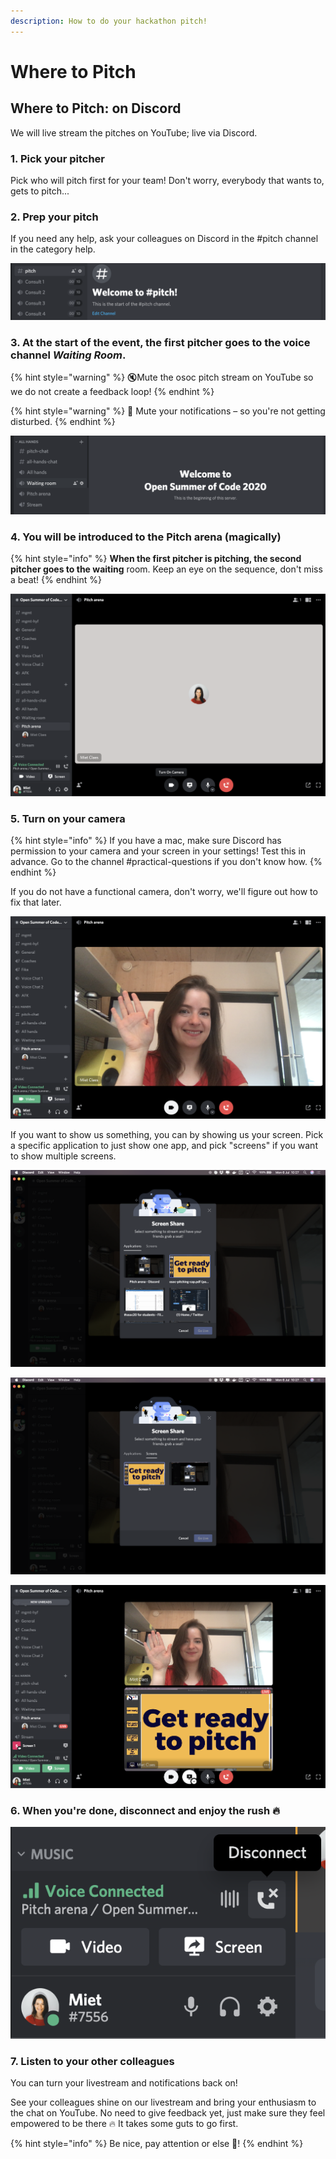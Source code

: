 ```yaml
---
description: How to do your hackathon pitch!
---
```


# Where to Pitch

## Where to Pitch: on Discord

We will live stream the pitches on YouTube; live via Discord.

### 1. Pick your pitcher

Pick who will pitch first for your team! Don't worry, everybody that wants to, gets to pitch...

### 2. Prep your pitch

If you need any help, ask your colleagues on Discord in the \#pitch channel in the category help.

![](../.gitbook/assets/screenshot-2020-07-06-at-11.34.24.png)

### 3. At the start of the event, the first pitcher goes to the voice channel _Waiting Room_.

{% hint style="warning" %}
🔇Mute the osoc pitch stream on YouTube so we do not create a feedback loop!
{% endhint %}

{% hint style="warning" %}
🔕 Mute your notifications – so you're not getting disturbed.
{% endhint %}

![Find the waiting room, get in there :-\)](../.gitbook/assets/screenshot-2020-07-06-at-10.24.21.png)

### 4. You will be introduced to the Pitch arena \(magically\)

{% hint style="info" %}
**When the first pitcher is pitching, the second pitcher goes to the waiting** room. Keep an eye on the sequence, don't miss a beat!
{% endhint %}

![We drag you in, and you&apos;ll appear on the screen.](../.gitbook/assets/screenshot-2020-07-06-at-10.27.02.png)

### 5. Turn on your camera

{% hint style="info" %}
If you have a mac, make sure Discord has permission to your camera and your screen in your settings! Test this in advance. Go to the channel \#practical-questions if you don't know how.
{% endhint %}

If you do not have a functional camera, don't worry, we'll figure out how to fix that later.

![Look for the camera icon to turn it on](../.gitbook/assets/screenshot-2020-07-06-at-10.27.16.png)

If you want to show us something, you can by showing us your screen. Pick a specific application to just show one app, and pick "screens" if you want to show multiple screens.

![Share a specific app](../.gitbook/assets/screenshot-2020-07-06-at-10.27.41-2-.png)

![Share your entire screen](../.gitbook/assets/screenshot-2020-07-06-at-10.27.45-2-.png)

![Technology these days eh](../.gitbook/assets/screenshot-2020-07-06-at-10.28.01.png)

### 6. When you're done, disconnect and enjoy the rush 🔥

![Disconnect top right](../.gitbook/assets/screenshot-2020-07-06-at-10.25.20.png)

### 7. Listen to your other colleagues

You can turn your livestream and notifications back on!

See your colleagues shine on our livestream and bring your enthusiasm to the chat on YouTube. No need to give feedback yet, just make sure they feel empowered to be there 🔥 It takes some guts to go first.

{% hint style="info" %}
Be nice, pay attention or else 😬!
{% endhint %}

